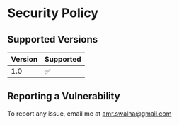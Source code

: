 # Security Policy

## Supported Versions

| Version | Supported          |
| ------- | ------------------ |
| 1.0   | :white_check_mark: |

## Reporting a Vulnerability

To report any issue, email me at amr.swalha@gmail.com
